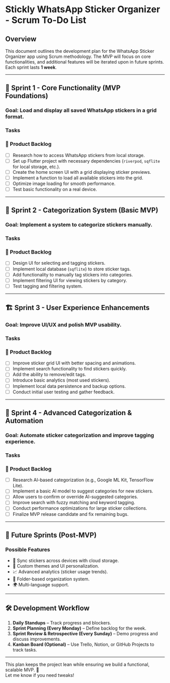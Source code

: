 # Stickly WhatsApp Sticker Organizer - Scrum To-Do List

## Overview  
This document outlines the development plan for the WhatsApp Sticker Organizer app using Scrum methodology. The MVP will focus on core functionalities, and additional features will be iterated upon in future sprints. Each sprint lasts **1 week**.

---

## 🏁 Sprint 1 - Core Functionality (MVP Foundations)  
### Goal: Load and display all saved WhatsApp stickers in a grid format.  

### **Tasks**
### 📝 Product Backlog
- [ ] Research how to access WhatsApp stickers from local storage.  
- [ ] Set up Flutter project with necessary dependencies (`riverpod`, `sqflite` for local storage, etc.).  
- [ ] Create the home screen UI with a grid displaying sticker previews.  
- [ ] Implement a function to load all available stickers into the grid.  
- [ ] Optimize image loading for smooth performance.  
- [ ] Test basic functionality on a real device.  

---

## 🚀 Sprint 2 - Categorization System (Basic MVP)  
### Goal: Implement a system to categorize stickers manually.  

### **Tasks**
### 📝 Product Backlog
- [ ] Design UI for selecting and tagging stickers.  
- [ ] Implement local database (`sqflite`) to store sticker tags.  
- [ ] Add functionality to manually tag stickers into categories.  
- [ ] Implement filtering UI for viewing stickers by category.  
- [ ] Test tagging and filtering system.  

---

## 🏗️ Sprint 3 - User Experience Enhancements  
### Goal: Improve UI/UX and polish MVP usability.  

### **Tasks**
### 📝 Product Backlog
- [ ] Improve sticker grid UI with better spacing and animations.  
- [ ] Implement search functionality to find stickers quickly.  
- [ ] Add the ability to remove/edit tags.  
- [ ] Introduce basic analytics (most used stickers).  
- [ ] Implement local data persistence and backup options.  
- [ ] Conduct initial user testing and gather feedback.  

---

## 📢 Sprint 4 - Advanced Categorization & Automation  
### Goal: Automate sticker categorization and improve tagging experience.  

### **Tasks**
### 📝 Product Backlog
- [ ] Research AI-based categorization (e.g., Google ML Kit, TensorFlow Lite).  
- [ ] Implement a basic AI model to suggest categories for new stickers.  
- [ ] Allow users to confirm or override AI-suggested categories.  
- [ ] Improve search with fuzzy matching and keyword tagging.  
- [ ] Conduct performance optimizations for large sticker collections.  
- [ ] Finalize MVP release candidate and fix remaining bugs.  

---

## 🎯 Future Sprints (Post-MVP)  
### **Possible Features**
- 🔄 Sync stickers across devices with cloud storage.  
- 🎨 Custom themes and UI personalization.  
- 📈 Advanced analytics (sticker usage trends).  
- 📂 Folder-based organization system.  
- 🌍 Multi-language support.  

---

## 🛠️ Development Workflow  
1. **Daily Standups** – Track progress and blockers.  
2. **Sprint Planning (Every Monday)** – Define backlog for the week.  
3. **Sprint Review & Retrospective (Every Sunday)** – Demo progress and discuss improvements.  
4. **Kanban Board (Optional)** – Use Trello, Notion, or GitHub Projects to track tasks.  

---

This plan keeps the project lean while ensuring we build a functional, scalable MVP. 🚀  
Let me know if you need tweaks!  
